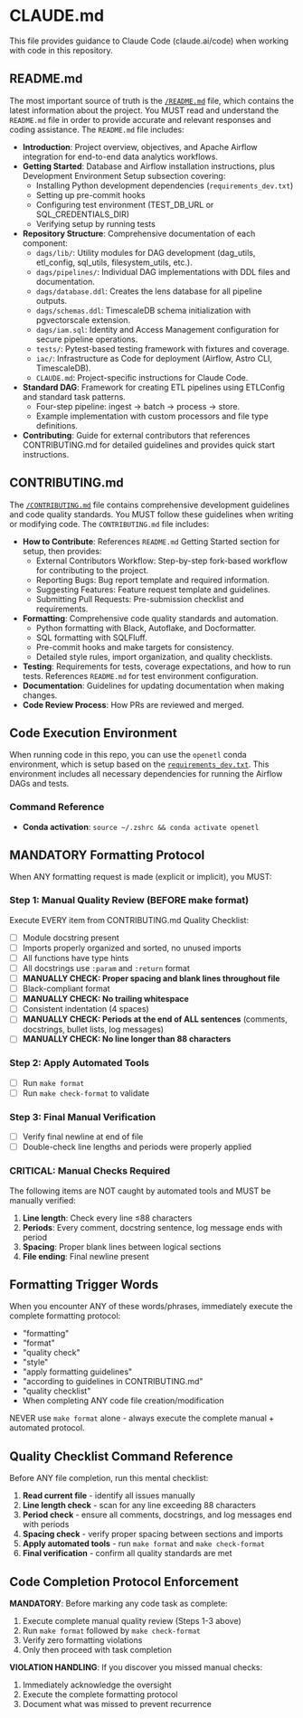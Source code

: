 # CLAUDE.md

This file provides guidance to Claude Code (claude.ai/code) when working with code in this repository.

## README.md

The most important source of truth is the [`/README.md`](README.md) file, which contains the latest information about the project. You MUST read and understand the `README.md` file in order to provide accurate and relevant responses and coding assistance.
The `README.md` file includes:
- **Introduction**: Project overview, objectives, and Apache Airflow integration for end-to-end data analytics workflows.
- **Getting Started**: Database and Airflow installation instructions, plus Development Environment Setup subsection covering:
  - Installing Python development dependencies (`requirements_dev.txt`)
  - Setting up pre-commit hooks
  - Configuring test environment (TEST_DB_URL or SQL_CREDENTIALS_DIR)
  - Verifying setup by running tests
- **Repository Structure**: Comprehensive documentation of each component:
  - `dags/lib/`: Utility modules for DAG development (dag_utils, etl_config, sql_utils, filesystem_utils, etc.).
  - `dags/pipelines/`: Individual DAG implementations with DDL files and documentation.
  - `dags/database.ddl`: Creates the lens database for all pipeline outputs.
  - `dags/schemas.ddl`: TimescaleDB schema initialization with pgvectorscale extension.
  - `dags/iam.sql`: Identity and Access Management configuration for secure pipeline operations.
  - `tests/`: Pytest-based testing framework with fixtures and coverage.
  - `iac/`: Infrastructure as Code for deployment (Airflow, Astro CLI, TimescaleDB).
  - `CLAUDE.md`: Project-specific instructions for Claude Code.
- **Standard DAG**: Framework for creating ETL pipelines using ETLConfig and standard task patterns.
  - Four-step pipeline: ingest → batch → process → store.
  - Example implementation with custom processors and file type definitions.
- **Contributing**: Guide for external contributors that references CONTRIBUTING.md for detailed guidelines and provides quick start instructions.

## CONTRIBUTING.md

The [`/CONTRIBUTING.md`](CONTRIBUTING.md) file contains comprehensive development guidelines and code quality standards. You MUST follow these guidelines when writing or modifying code.
The `CONTRIBUTING.md` file includes:
- **How to Contribute**: References `README.md` Getting Started section for setup, then provides:
  - External Contributors Workflow: Step-by-step fork-based workflow for contributing to the project.
  - Reporting Bugs: Bug report template and required information.
  - Suggesting Features: Feature request template and guidelines.
  - Submitting Pull Requests: Pre-submission checklist and requirements.
- **Formatting**: Comprehensive code quality standards and automation.
  - Python formatting with Black, Autoflake, and Docformatter.
  - SQL formatting with SQLFluff.
  - Pre-commit hooks and make targets for consistency.
  - Detailed style rules, import organization, and quality checklists.
- **Testing**: Requirements for tests, coverage expectations, and how to run tests. References `README.md` for test environment configuration.
- **Documentation**: Guidelines for updating documentation when making changes.
- **Code Review Process**: How PRs are reviewed and merged.

## Code Execution Environment

When running code in this repo, you can use the `openetl` conda environment, which is setup based on the [`requirements_dev.txt`](requirements_dev.txt). This environment includes all necessary dependencies for running the Airflow DAGs and tests.

### Command Reference

- **Conda activation**: `source ~/.zshrc && conda activate openetl`

## MANDATORY Formatting Protocol

When ANY formatting request is made (explicit or implicit), you MUST:

### Step 1: Manual Quality Review (BEFORE make format)
Execute EVERY item from CONTRIBUTING.md Quality Checklist:

- [ ] Module docstring present  
- [ ] Imports properly organized and sorted, no unused imports
- [ ] All functions have type hints
- [ ] All docstrings use `:param` and `:return` format
- [ ] **MANUALLY CHECK: Proper spacing and blank lines throughout file**
- [ ] Black-compliant format
- [ ] **MANUALLY CHECK: No trailing whitespace** 
- [ ] Consistent indentation (4 spaces)
- [ ] **MANUALLY CHECK: Periods at the end of ALL sentences** (comments, docstrings, bullet lists, log messages)
- [ ] **MANUALLY CHECK: No line longer than 88 characters**

### Step 2: Apply Automated Tools
- [ ] Run `make format`
- [ ] Run `make check-format` to validate

### Step 3: Final Manual Verification  
- [ ] Verify final newline at end of file
- [ ] Double-check line lengths and periods were properly applied

### CRITICAL: Manual Checks Required
The following items are NOT caught by automated tools and MUST be manually verified:
1. **Line length**: Check every line ≤88 characters
2. **Periods**: Every comment, docstring sentence, log message ends with period
3. **Spacing**: Proper blank lines between logical sections
4. **File ending**: Final newline present

## Formatting Trigger Words

When you encounter ANY of these words/phrases, immediately execute the complete formatting protocol:
- "formatting"
- "format"
- "quality check"
- "style"
- "apply formatting guidelines"
- "according to guidelines in CONTRIBUTING.md"
- "quality checklist"
- When completing ANY code file creation/modification

NEVER use `make format` alone - always execute the complete manual + automated protocol.

## Quality Checklist Command Reference

Before ANY file completion, run this mental checklist:
1. **Read current file** - identify all issues manually
2. **Line length check** - scan for any line exceeding 88 characters
3. **Period check** - ensure all comments, docstrings, and log messages end with periods
4. **Spacing check** - verify proper spacing between sections and imports
5. **Apply automated tools** - run `make format` and `make check-format`
6. **Final verification** - confirm all quality standards are met

## Code Completion Protocol Enforcement

**MANDATORY**: Before marking any code task as complete:
1. Execute complete manual quality review (Steps 1-3 above)
2. Run `make format` followed by `make check-format`
3. Verify zero formatting violations
4. Only then proceed with task completion

**VIOLATION HANDLING**: If you discover you missed manual checks:
1. Immediately acknowledge the oversight
2. Execute the complete formatting protocol
3. Document what was missed to prevent recurrence